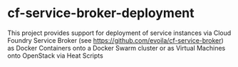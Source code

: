 # cf-service-broker-deployment
This project provides support for deployment of service instances via Cloud Foundry Service Broker (see https://github.com/evoila/cf-service-broker) as Docker Containers onto a Docker Swarm cluster or as Virtual Machines onto OpenStack via Heat Scripts
